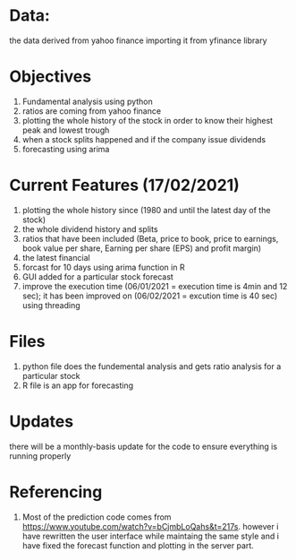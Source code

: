 # Data:
the data derived from yahoo finance importing it from yfinance library 

# Objectives 
1. Fundamental analysis using python 
2. ratios are coming from yahoo finance 
3. plotting the whole history of the stock in order to know their highest peak and lowest trough
4. when a stock splits happened and if the company issue dividends 
5. forecasting using arima 

# Current Features (17/02/2021)
1. plotting the whole history since (1980 and until the latest day of the stock)
2. the whole dividend history and splits
3. ratios that have been included (Beta, price to book, price to earnings, book value per share, Earning per share (EPS) and profit margin)
4. the latest financial 
5. forcast for 10 days using arima function in R 
6. GUI added for a particular stock forecast  
7. improve the execution time (06/01/2021 = execution time is 4min and 12 sec); it has been improved on (06/02/2021 = excution time is 40 sec) using threading  

# Files 
1. python file does the fundemental analysis and gets ratio analysis for a particular stock
2. R file is an app for forecasting 

# Updates 
there will be a monthly-basis update for the code to ensure everything is running properly

# Referencing
1. Most of the prediction code comes from https://www.youtube.com/watch?v=bCjmbLoQahs&t=217s. however i have rewritten the user interface while maintaing the same style and i have fixed the forecast function and plotting in the server part.
